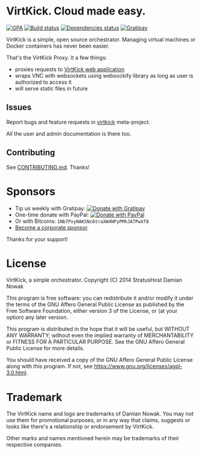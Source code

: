 # VirtKick. Cloud made easy.

[![GPA](https://img.shields.io/codeclimate/github/virtkick/virtkick-proxy.svg?style=flat-square)](https://codeclimate.com/github/virtkick/virtkick-proxy)
[![Build status](https://img.shields.io/travis/virtkick/virtkick-proxy.svg?style=flat-square)](https://travis-ci.org/virtkick/virtkick-proxy)
[![Dependencies status](http://img.shields.io/gemnasium/virtkick/virtkick-proxy.svg?style=flat-square)](https://gemnasium.com/virtkick/virtkick-proxy)
[![Gratipay](https://img.shields.io/gratipay/virtkick.svg?style=flat-square)](https://gratipay.com/virtkick/)

VirtKick is a simple, open source orchestrator.
Managing virtual machines or Docker containers has never been easier.

That's the VirtKick Proxy. It a few things:

- proxies requests to [VirtKick web application](https://github.com/virtkick/virtkick-webapp)
- wraps VNC with websockets using websockify library as long as user is authorized to access it
- will serve static files in future

## Issues

Report bugs and feature requests in [virtkick](https://github.com/virtkick/virtkick) meta-project.

All the user and admin documentation is there too.


## Contributing

See [CONTRIBUTING.md](https://github.com/virtkick/virtkick-website/blob/master/CONTRIBUTING.md). Thanks!


# Sponsors

- Tip us weekly with Gratipay: [![Donate with Gratipay](https://img.shields.io/gratipay/Nowaker.svg?style=flat-square)](https://gratipay.com/Nowaker/)
- One-time donate with PayPal: [![Donate with PayPal](https://raw.githubusercontent.com/virtkick/virtkick/master/paypal-donate.png)](https://www.paypal.com/cgi-bin/webscr?cmd=_s-xclick&hosted_button_id=AGF4FPG7JZ7NY&lc=US)
- Or with Bitcoins: `1Nb7PxyNAKSNc6traXW4NPyPMhJA7PwXf8`
- [Become a corporate sponsor](https://www.virtkick.io/become-a-sponsor.html).

Thanks for your support!


# License

VirtKick, a simple orchestrator.
Copyright (C) 2014 StratusHost Damian Nowak

This program is free software: you can redistribute it and/or modify
it under the terms of the GNU Affero General Public License as
published by the Free Software Foundation, either version 3 of the
License, or (at your option) any later version.

This program is distributed in the hope that it will be useful,
but WITHOUT ANY WARRANTY; without even the implied warranty of
MERCHANTABILITY or FITNESS FOR A PARTICULAR PURPOSE.  See the
GNU Affero General Public License for more details.

You should have received a copy of the GNU Affero General Public License
along with this program.  If not, see https://www.gnu.org/licenses/agpl-3.0.html.


# Trademark

The VirtKick name and logo are trademarks of Damian Nowak.
You may not use them for promotional purposes,
or in any way that claims, suggests or looks like
there's a relationship or endorsement by VirtKick.

Other marks and names mentioned herein may be trademarks of their respective companies.

